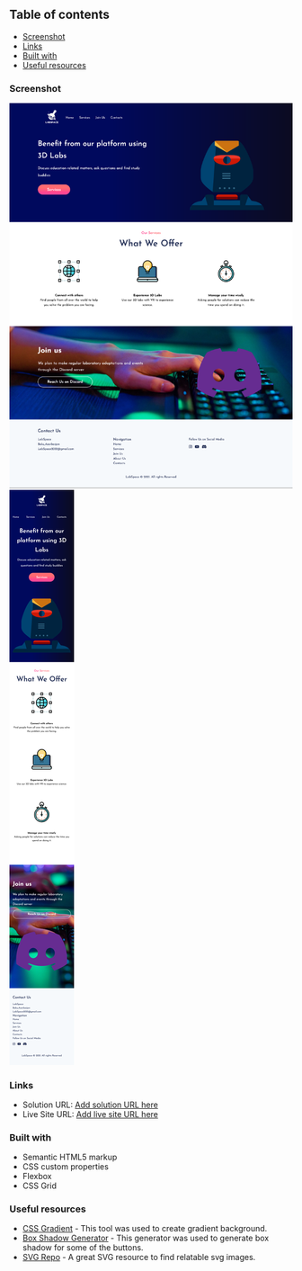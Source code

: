 ## Table of contents

- [Screenshot](#screenshot)
- [Links](#links)
- [Built with](#built-with)
- [Useful resources](#useful-resources)

### Screenshot

![](./screenshot-desktop.png)
![](./screenshot-mobile.png)

### Links

- Solution URL: [Add solution URL here](https://your-solution-url.com)
- Live Site URL: [Add live site URL here](https://your-live-site-url.com)

### Built with

- Semantic HTML5 markup
- CSS custom properties
- Flexbox
- CSS Grid

### Useful resources

- [CSS Gradient](https://cssgradient.io/) - This tool was used to create gradient background.
- [Box Shadow Generator](https://cssgenerator.org/box-shadow-css-generator.html) - This generator was used to generate box shadow for some of the buttons.
- [SVG Repo](https://www.svgrepo.com/) - A great SVG resource to find relatable svg images.


